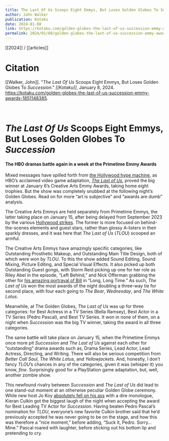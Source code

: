 ```yaml
---
title: The Last Of Us Scoops Eight Emmys, But Loses Golden Globes To Succession
author: John Walker
publication: Kotaku
date: 2024-01-08
link: https://kotaku.com/golden-globes-the-last-of-us-succession-emmy-awards-1851148385
permalink: 2024/01/08/golden-globes-the-last-of-us-succession-emmy-awards-1851148385
---
```


[[2024]] / [[articles]]

# Citation

[[Walker, John]]. "_The Last Of Us_ Scoops Eight Emmys, But Loses Golden Globes To _Succession_." *[[Kotaku]]*, January 8, 2024. <https://kotaku.com/golden-globes-the-last-of-us-succession-emmy-awards-1851148385>.

<br>

# _The Last Of Us_ Scoops Eight Emmys, But Loses Golden Globes To _Succession_

#### The HBO dramas battle again in a week at the Primetime Emmy Awards

Mixed messages have spilled forth from [the Hollywood hype machine](https://kotaku.com/emmy-nominations-2023-the-lasts-of-us-hbo-pedro-pascal-1850632196), as HBO’s acclaimed video game adaptation, [_The Last of Us_](https://kotaku.com/the-last-of-us-hbo-episode-5-sniper-henry-kathleen-s1e5-1850102084), proved the big winner at January 6’s Creative Arts Emmy Awards, taking home eight trophies. But the show was completely snubbed at the following night’s Golden Globes. Read on for more “art is subjective” and “awards are dumb” analysis.  

The Creative Arts Emmys are held separately from Primetime Emmys, the latter taking place on January 15, after being delayed from September 2023 by the various [Hollywood strikes](https://kotaku.com/sag-aftra-strike-voice-actor-spider-man-ai-union-1850874117). The former is more focused on behind-the-scenes elements and guest stars, rather than glossy A-listers in their sparkly dresses, and it was here that _The Last of Us_ (_TLOU_) scooped an armful.

The Creative Arts Emmys have amazingly specific categories, like Outstanding Prosthetic Makeup, and Outstanding Main Title Design, both of which were won by _TLOU_. To this the show added Sound Editing, Sound Mixing, Picture Editing, and Special Visual Effects. It also picked up both Outstanding Guest gongs, with Storm Reid picking up one for her role as Riley Abel in the episode, “Left Behind,” and Nick Offerman grabbing the other for [his amazing portrayal of Bill](https://kotaku.com/last-of-us-hbo-show-bill-frank-recap-nick-offerman-1850058856) in “Long, Long Time.” As such, _The Last of Us_ won the most awards of the night doubling a three-way tie for second place, with four each going to _The Bear_, _Wednesday_, and _The White Lotus_.

Meanwhile, at The Golden Globes, _The Last of Us_ was up for three categories: for Best Actress in a TV Series (Bella Ramsey), Best Actor in a TV Series (Pedro Pascal), and Best TV Series. It won in none of them, on a night when _Succession_ was the big TV winner, taking the award in all three categories.

The same battle will take place on January 15, when the Primetime Emmys once more pit _Succession_ and _The Last of Us_ against each other for “outstanding” drama awards such as, Drama Series, Lead Actor, Lead Actress, Directing, and Writing. There will also be serious competition from _Better Call Saul_, _The White Lotus_, and _Yellowjackets_. And, honestly, I don’t fancy _TLOU_’s chances in any of the categories, given it was (whisper it) you know, _fine_. Surprisingly good for a PlayStation game adaptation, but, well, another zombie show.

This newfound rivalry between _Succession_ and _The Last of Us_ did lead to one stand-out moment at an otherwise peculiar Golden Globe ceremony. While new host Jo Koy [absolutely fell on his ass](https://www.bbc.co.uk/news/entertainment-arts-67908840) with a dire monologue, Kieran Culkin got the biggest laugh of the night when accepting the award for Best Leading TV Actor for _Succession_. Having beaten Pedro Pascal’s nomination for _TLOU_, everyone’s new favorite Culkin brother said that he’d previously accepted he was never going to be on the stage, and how this was therefore a “nice moment,” before adding, “Suck it, Pedro. Sorry… Mine.” Pascal roared with laughter, before sticking out his bottom lip and pretending to cry.